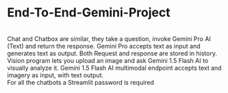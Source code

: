 # End-To-End-Gemini-Project
<br>
Chat and Chatbox are similar, they take a question, invoke Gemini Pro AI (Text) and return the response. Gemini Pro accepts text as input and generates text as output. Both Request and response are stored in history.
<br>
Vision program lets you upload an image and ask Gemini 1.5 Flash AI to visually analyze it. Gemini 1.5 Flash AI multimodal endpoint accepts text and imagery as input, with text output.  
<br>
For all the chatbots a Streamlit password is required
